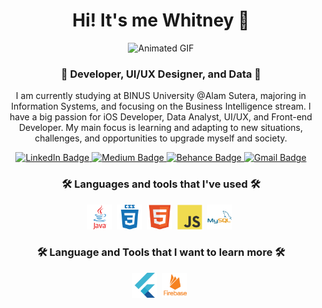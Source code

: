 <div align="center">
  <h1>Hi! It's me Whitney 👋</h1>
  <img src="https://media.giphy.com/media/UZQCbV4OW1mXdHJNPS/giphy.gif" width="150" alt="Animated GIF" />
  <h3>🌟 Developer, UI/UX Designer, and Data 🚀 </h3>
  <p class="non-bold">I am currently studying at BINUS University @Alam Sutera, majoring in Information Systems, and focusing on the Business Intelligence stream. I have a big passion for iOS Developer, Data Analyst, UI/UX, and Front-end Developer. My main focus is learning and adapting to new situations, challenges, and opportunities to upgrade myself and society.</p>
</div>
<div id="badges" align="center">
 <a href="https://www.linkedin.com/in/whitney-prajna-pundarika/">
  <img src="https://img.shields.io/badge/LinkedIn-blue?style=for-the-badge&logo=linkedin&logoColor=white" alt="LinkedIn Badge"/>
</a>
<a href="https://medium.com/@whitneyjusuf">
  <img src="https://img.shields.io/badge/Medium-black?style=for-the-badge&logo=medium&logoColor=white" alt="Medium Badge"/>
</a>
<a href="https://www.behance.net/whitneyprajna">
  <img src="https://img.shields.io/badge/Behance-1769FF?style=for-the-badge&logo=behance&logoColor=white" alt="Behance Badge"/>
</a>
<a href="mailto:whitneyjusuf@gmail.com">
  <img src="https://img.shields.io/badge/Gmail-D14836?style=for-the-badge&logo=gmail&logoColor=white" alt="Gmail Badge"/>
</a>

### :hammer_and_wrench: Languages and tools that I've used :hammer_and_wrench:
<div>
  <img src="https://github.com/devicons/devicon/blob/master/icons/java/java-original-wordmark.svg" title="Java" alt="Java" width="40" height="40"/>&nbsp;
  <img src="https://github.com/devicons/devicon/blob/master/icons/css3/css3-plain-wordmark.svg"  title="CSS3" alt="CSS" width="40" height="40"/>&nbsp;
  <img src="https://github.com/devicons/devicon/blob/master/icons/html5/html5-original.svg" title="HTML5" alt="HTML" width="40" height="40"/>&nbsp;
  <img src="https://github.com/devicons/devicon/blob/master/icons/javascript/javascript-original.svg" title="JavaScript" alt="JavaScript" width="40" height="40"/>&nbsp;
  <img src="https://github.com/devicons/devicon/blob/master/icons/mysql/mysql-original-wordmark.svg" title="MySQL"  alt="MySQL" width="40" height="40"/>&nbsp;

</div>

  
### :hammer_and_wrench: Language and Tools that I want to learn more :hammer_and_wrench:
  <img src="https://github.com/devicons/devicon/blob/master/icons/flutter/flutter-original.svg" title="Flutter" alt="Flutter" width="40" height="40"/>&nbsp;
    <img src="https://github.com/devicons/devicon/blob/master/icons/firebase/firebase-plain-wordmark.svg" title="Firebase" alt="Firebase" width="40" height="40"/>&nbsp;

</div>

